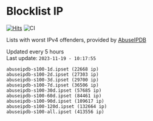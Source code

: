 # Blocklist IP

[![Hits](https://hits.seeyoufarm.com/api/count/incr/badge.svg?url=https%3A%2F%2Fgithub.com%2Fborestad%2Fblocklist-ip%2F&count_bg=%2379C83D&title_bg=%23555555&icon=&icon_color=%23E7E7E7&title=hits&edge_flat=false)](https://hits.seeyoufarm.com)  ![CI](https://img.shields.io/github/workflow/status/borestad/blocklist-ip/CI?style=flat-square)

Lists with worst IPv4 offenders, provided by [AbuseIPDB](https://www.abuseipdb.com/)

<!-- FOOTER-PLACEHOLDER -->
Updated every 5 hours<br>
Last update: `2023-11-19 - 10:17:55`
```
abuseipdb-s100-1d.ipset (22668 ip)
abuseipdb-s100-2d.ipset (27303 ip)
abuseipdb-s100-3d.ipset (29700 ip)
abuseipdb-s100-7d.ipset (36506 ip)
abuseipdb-s100-30d.ipset (57685 ip)
abuseipdb-s100-60d.ipset (84461 ip)
abuseipdb-s100-90d.ipset (109617 ip)
abuseipdb-s100-120d.ipset (132664 ip)
abuseipdb-s100-all.ipset (413556 ip)
```
